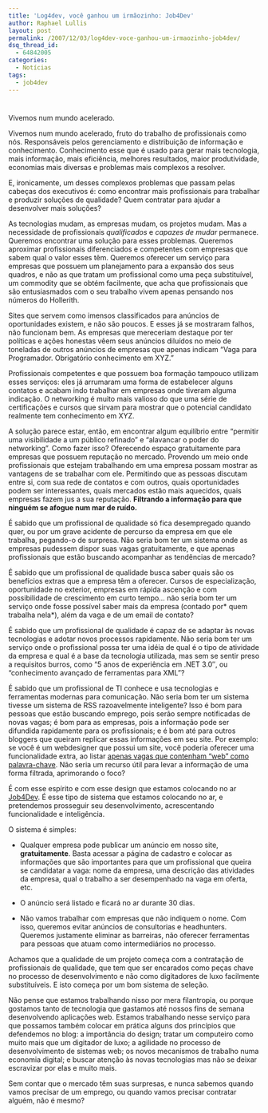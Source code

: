 ```yaml
---
title: 'Log4dev, você ganhou um irmãozinho: Job4Dev'
author: Raphael Lullis
layout: post
permalink: /2007/12/03/log4dev-voce-ganhou-um-irmaozinho-job4dev/
dsq_thread_id:
  - 64842005
categories:
  - Notícias
tags:
  - job4dev
---
```

# 

Vivemos num mundo acelerado.

Vivemos num mundo acelerado, fruto do trabalho de profissionais como nós. Responsáveis pelos gerenciamento e distribuição de informação e conhecimento. Conhecimento esse que é usado para gerar mais tecnologia, mais informação, mais eficiência, melhores resultados, maior produtividade, economias mais diversas e problemas mais complexos a resolver.

E, ironicamente, um desses complexos problemas que passam pelas cabeças dos executivos é: como encontrar mais profissionais para trabalhar e produzir soluções de qualidade? Quem contratar para ajudar a desenvolver mais soluções?

As tecnologias mudam, as empresas mudam, os projetos mudam. Mas a necessidade de profissionais *qualificados* e *capazes de mudar* permanece. Queremos encontrar uma solução para esses problemas. Queremos aproximar profissionais diferenciados e competentes com empresas que sabem qual o valor esses têm. Queremos oferecer um serviço para empresas que possuem um planejamento para a expansão dos seus quadros, e não as que tratam um profissional como uma peça substituível, um commodity que se obtém facilmente, que acha que profissionais que são entusiasmados com o seu trabalho vivem apenas pensando nos números do Hollerith.

Sites que servem como imensos classificados para anúncios de oportunidades existem, e não são poucos. E esses já se mostraram falhos, não funcionam bem. As empresas que mereceriam destaque por ter políticas e ações honestas vêem seus anúncios diluídos no meio de toneladas de outros anúncios de empresas que apenas indicam “Vaga para Programador. Obrigatório conhecimento em XYZ.”

Profissionais competentes e que possuem boa formação tampouco utilizam esses serviços: eles já arrumaram uma forma de estabelecer alguns contatos e acabam indo trabalhar em empresas onde tiveram alguma indicação. O networking é muito mais valioso do que uma série de certificações e cursos que sirvam para mostrar que o potencial candidato realmente tem conhecimento em XYZ.

A solução parece estar, então, em encontrar algum equilíbrio entre “permitir uma visibilidade a um público refinado” e “alavancar o poder do networking”. Como fazer isso? Oferecendo espaço gratuitamente para empresas que possuem reputação no mercado. Provendo um meio onde profissionais que estejam trabalhando em uma empresa possam mostrar as vantagens de se trabalhar com ele. Permitindo que as pessoas discutam entre si, com sua rede de contatos e com outros, quais oportunidades podem ser interessantes, quais mercados estão mais aquecidos, quais empresas fazem jus a sua reputação. **Filtrando a informação para que ninguém se afogue num mar de ruído.**

É sabido que um profissional de qualidade só fica desempregado quando quer, ou por um grave acidente de percurso da empresa em que ele trabalha, pegando-o de surpresa. Não seria bom ter um sistema onde as empresas pudessem dispor suas vagas gratuitamente, e que apenas profissionais que estão buscando acompanhar as tendências de mercado?

É sabido que um profissional de qualidade busca saber quais são os benefícios extras que a empresa têm a oferecer. Cursos de especialização, oportunidade no exterior, empresas em rápida ascenção e com possibilidade de crescimento em curto tempo… não seria bom ter um serviço onde fosse possível saber mais da empresa (contado por* quem trabalha nela*), além da vaga e de um email de contato?

É sabido que um profissional de qualidade é capaz de se adaptar às novas tecnologias e adotar novos processos rapidamente. Não seria bom ter um serviço onde o profissional possa ter uma idéia de qual é o tipo de atividade da empresa e qual é a base da tecnologia utilizada, mas sem se sentir preso a requisitos burros, como “5 anos de experiência em .NET 3.0″, ou “conhecimento avançado de ferramentas para XML”?

É sabido que um profissional de TI conhece e usa tecnologias e ferramentas modernas para comunicação. Não seria bom ter um sistema tivesse um sistema de RSS razoavelmente inteligente? Isso é bom para pessoas que estão buscando emprego, pois serão sempre notificadas de novas vagas; é bom para as empresas, pois a informação pode ser difundida rapidamente para os profissionais; e é bom até para outros bloggers que queiram replicar essas informações em seu site. Por exemplo: se você é um webdesigner que possui um site, você poderia oferecer uma funcionalidade extra, ao listar [apenas vagas que contenham “web” como palavra-chave][1]. Não seria um recurso útil para levar a informação de uma forma filtrada, aprimorando o foco?

 [1]: http://job4dev.com/feed/web/rss.xml

É com esse espírito e com esse design que estamos colocando no ar [Job4Dev][2]. É esse tipo de sistema que estamos colocando no ar, e pretendemos prosseguir seu desenvolvimento, acrescentando funcionalidade e inteligência.

 [2]: http://job4dev.com

O sistema é simples:

*   Qualquer empresa pode publicar um anúncio em nosso site, **gratuitamente**. Basta acessar a página de cadastro e colocar as informações que são importantes para que um profissional que queira se candidatar a vaga: nome da empresa, uma descrição das atividades da empresa, qual o trabalho a ser desempenhado na vaga em oferta, etc.

*   O anúncio será listado e ficará no ar durante 30 dias.

*   Não vamos trabalhar com empresas que não indiquem o nome. Com isso, queremos evitar anúncios de consultorias e headhunters. Queremos justamente eliminar as barreiras, não oferecer ferramentas para pessoas que atuam como intermediários no processo.

Achamos que a qualidade de um projeto começa com a contratação de profissionais de qualidade, que tem que ser encarados como peças chave no processo de desenvolvimento e não como digitadores de luxo facilmente substituíveis. E isto começa por um bom sistema de seleção.

Não pense que estamos trabalhando nisso por mera filantropia, ou porque gostamos tanto de tecnologia que gastamos até nossos fins de semana desenvolvendo aplicações web. Estamos trabalhando nesse serviço para que possamos também colocar em prática alguns dos princípios que defendemos no blog: a importância do design; tratar um computeiro como muito mais que um digitador de luxo; a agilidade no processo de desenvolvimento de sistemas web; os novos mecanismos de trabalho numa economia digital; e buscar atenção às novas tecnologias mas não se deixar escravizar por elas e muito mais.

Sem contar que o mercado têm suas surpresas, e nunca sabemos quando vamos precisar de um emprego, ou quando vamos precisar contratar alguém, não é mesmo?